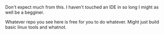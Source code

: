 Don't expect much from this. I haven't touched an IDE in so long I might as well be a begginer.

Whatever repo you see here is free for you to do whatever. Might just build basic linux tools and whatnot.
